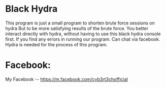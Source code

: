 # Black Hydra
This program is just a small program to shorten brute force sessions on hydra 
But to be more satisfying results of the brute force. You better interact directly with hydra,
without having to use this black hydra console first.
If you find any errors in running our program. Can chat via facebook.
Hydra is needed for the process of this program.

# Facebook:
My Facebook -- https://m.facebook.com/cyb3rt3chofficial
